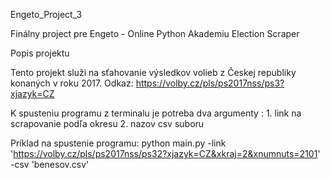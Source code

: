 Engeto_Project_3 

Finálny project pre Engeto - Online Python Akademiu Election Scraper

Popis projektu

Tento projekt služi na sťahovanie výsledkov volieb z Českej republiky konaných v roku 2017. Odkaz: https://volby.cz/pls/ps2017nss/ps3?xjazyk=CZ 

K spusteniu programu z terminalu je potreba dva argumenty : 1. link na scrapovanie podľa okresu 
                                                            2. nazov csv suboru 

Príklad na spustenie programu: python main.py -link 'https://volby.cz/pls/ps2017nss/ps32?xjazyk=CZ&xkraj=2&xnumnuts=2101' -csv 'benesov.csv'


